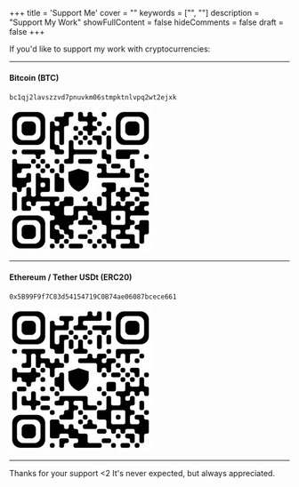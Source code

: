 +++
title = 'Support Me'
cover = ""
keywords = ["", ""]
description = "Support My Work"
showFullContent = false
hideComments = false
draft = false
+++

If you'd like to support my work with cryptocurrencies:

---

#### Bitcoin (BTC)
```
bc1qj2lavszzvd7pnuvkm06stmpktnlvpq2wt2ejxk
```
![](/images/btc-address.jpg)

---

#### Ethereum / Tether USDt (ERC20)
```
0x5B99F9f7C83d54154719C0B74ae06087bcece661
```
![](/images/eth-and-usdt-address.jpg)

---

Thanks for your support <2 It's never expected, but always appreciated.